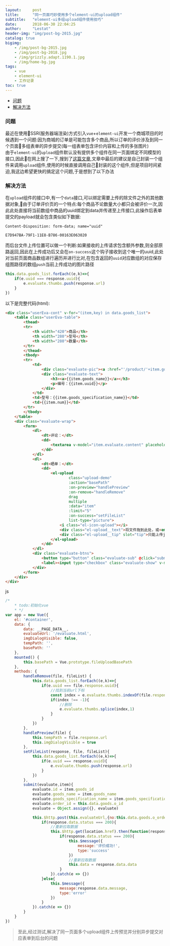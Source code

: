 ```yaml
---
layout:     post
title:      "同一页面巧妙使用多个element-ui的upload组件"
subtitle:   "element-ui多组upload组件使用技巧"
date:       2018-06-30 22:04:25
author:     "Lestat"
header-img: "img/post-bg-2015.jpg"
catalog: true
bigimg:
    - /img/post-bg-2015.jpg
    - /img/post-bg-2018.jpg
    - /img/grizzly.adapt.1190.1.jpg
    - /img/home-bg.jpg
tags:
    - vue
    - element-ui
    - 工作记录
toc: true
---
```


- [问题](#%E9%97%AE%E9%A2%98)
- [解决方法](#%E8%A7%A3%E5%86%B3%E6%96%B9%E6%B3%95)

### 问题
最近在使用SSR(服务器端渲染)方式引入`vue`+`element-ui`开发一个商城项目的时候遇到一个问题:因为商城的订单是可能包含多个商品,所以订单的评价涉及到同一个页面多组表单的异步提交(每一组表单包含评价内容和上传的多张图片)  
由于`element-ui`的`upload`组件默认没有提供多个组件在同一页面绑定不同模型的接口,因此在网上搜了一下,搜到了[这篇文章](https://www.guoxiongfei.cn/cntech/2701.html),文章中最后的建议是自己封装一个组件来调用`upload`组件,使用的时候直接调用自己封装的这个组件,但是项目时间紧迫,我这边希望更快的搞定这个问题,于是想到了以下办法  


### 解决方法
在`upload`组件的接口中,有一个`data`接口,可以绑定需要上传的除文件之外的其他数据对象,由于订单评价页的一个特点:每个商品不论数量大小都只会被评价一次,因此此处直接将当前数组中商品的uuid绑定到data并传递至上传接口,此操作后表单提交的payload就会包含类似如下数据:
```
Content-Disposition: form-data; name="uuid"

E7D947BA-79F1-11E8-B786-00163E063020
```
而后台文件上传位置可以做一个判断:如果接收的上传请求包含额外参数,则全部原路返回,因此在上传成功后又会在`on-success`这个钩子接收到这个唯一的uuid,此处对当前页面商品数组进行遍历并进行比对,在包含返回的`uuid`对应数组的对应保存组图路径的数组`push`当前上传成功的图片路径  

```javascript
this.data.goods_list.forEach((e,k)=>{
    if(e.uuid === response.uuid){
        e.evaluate.thumbs.push(response.url)
    }
})
```

以下是完整代码(html):  
```html
<div class="userEva-cont" v-for="(item,key) in data.goods_list">
    <table class="userEva-table">
        <thead>
        <tr>
            <th width="420">商品</th>
            <th width="280">型号</th>
            <th width="280">数量</th>
        </tr>
        </thead>
        <tbody>
        <tr>
            <td>
                <div class="evaluate-pic"><a :href="'/product/'+item.goods_id+'.html'"><img :src="'__PHOTO__'+item.thumb"></a></div>
                <div class="evaluate-text">
                    <h3><a>{{item.goods_name}}</a></h3>
                    <p>编号：{{item.uuid}}</p>
                </div>
            </td>
            <td>型号：{{item.goods_specification_name}}</td>
            <td>{{item.num}}</td>
        </tr>
        </tbody>
    </table>
    <div class="evaluate-wrap">
        <form>
            <dl>
                <dt>评论：</dt>
                <dd>
                    <textarea v-model="item.evaluate.content" placeholder="评论内容"></textarea>
                </dd>
            </dl>
            <dl>
                <dt>晒单：</dt>
                <dd>
                    <el-upload
                            class="upload-demo"
                            :action="basePath"
                            :on-preview="handlePreview"
                            :on-remove="handleRemove"
                            drag
                            multiple
                            :data="item"
                            :limit="5"
                            :on-success="setFileList"
                            list-type="picture">
                        <i class="el-icon-upload"></i>
                        <div class="el-upload__text">将文件拖到此处，或<em>点击上传</em></div>
                        <div class="el-upload__tip" slot="tip">只能上传jpg/png文件，且不超过500kb</div>
                    </el-upload>
                </dd>
            </dl>
            <div class="evaluate-btns">
                <button type="button" class="evaluate-sub" @click="submit(item.evaluate,item)">提交评价</button>
                <label><input type="checkbox" class="evaluate-show" v-model="item.evaluate.is_anonymous">匿名评价</label>
            </div>
        </form>
    </div>
</div>
```

js
```javascript
/*
    * todo:初始化vue
    * */
var app = new Vue({
    el: '#container',
    data: {
        data: __PAGE_DATA__,
        evaluateUrl: '/evaluate.html',
        imgDialogVisible: false,
        tempPath: '',
        basePath: ''
    },
    mounted() {
        this.basePath = Vue.prototype.fileUploadBasePath
    },
    methods: {
        handleRemove(file, fileList) {
            this.data.goods_list.forEach((e,k)=>{
                if(e.uuid === file.response.uuid){
                    //找到当前url下标
                    const index = e.evaluate.thumbs.indexOf(file.response.url)
                    if(index !== -1){
                        //删除
                        e.evaluate.thumbs.splice(index,1)
                    }
                }
            })
        },
        handlePreview(file) {
            this.tempPath = file.response.url
            this.imgDialogVisible = true
        },
        setFileList(response, file, fileList){
            this.data.goods_list.forEach((e,k)=>{
                if(e.uuid === response.uuid){
                    e.evaluate.thumbs.push(response.url)
                }
            })
        },
        submit(evaluate,item){
            evaluate.id = item.goods_id
            evaluate.goods_name = item.goods_name
            evaluate.goods_specification_name = item.goods_specification_name
            evaluate.order_id = this.data.goods.o_id
            evaluate = Object.assign({}, evaluate)

            this.$http.post(this.evaluateUrl,{no:this.data.goods.o_orderno,evaluate:evaluate}).then(response => {
                if(response.data.status === 200){
                    //重新拉取数据
                    this.$http.get(location.href).then(function(response){
                        if(response.data.status === 200){
                            this.$message({
                                message:'评价成功!',
                                type:'success'
                            })
                            //重新拉取数据
                            this.data = response.data.data
                        }
                    }).catch(e => {})
                }else{
                    this.$message({
                        message:response.data.message,
                        type:'error'
                    })
                }
            }).catch(e => {})
        }
    }
})
```

> 至此,经过测试,解决了同一页面多个upload组件上传预览并分别异步提交对应表单到后台的问题
